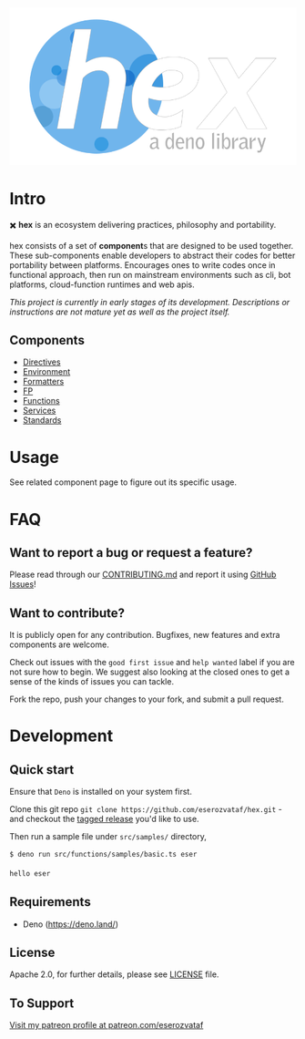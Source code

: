 <p align="center">
  <a href="https://github.com/eserozvataf/hex">
    <img alt="hex: a deno library" src="./etc/logo.png" width="849" />
  </a>
</p>

# Intro

✖️ **hex** is an ecosystem delivering practices, philosophy and portability.

hex consists of a set of **component**s that are designed to be used together.
These sub-components enable developers to abstract their codes for better
portability between platforms. Encourages ones to write codes once in functional
approach, then run on mainstream environments such as cli, bot platforms,
cloud-function runtimes and web apis.

_This project is currently in early stages of its development. Descriptions or
instructions are not mature yet as well as the project itself._

## Components

- [Directives](src/directives/)
- [Environment](src/environment/)
- [Formatters](src/formatters/)
- [FP](src/fp/)
- [Functions](src/functions/)
- [Services](src/services/)
- [Standards](src/standards/)

# Usage

See related component page to figure out its specific usage.

# FAQ

## Want to report a bug or request a feature?

Please read through our [CONTRIBUTING.md](CONTRIBUTING.md) and report it using
[GitHub Issues](https://github.com/eserozvataf/hex/issues)!

## Want to contribute?

It is publicly open for any contribution. Bugfixes, new features and extra
components are welcome.

Check out issues with the `good first issue` and `help wanted` label if you are
not sure how to begin. We suggest also looking at the closed ones to get a sense
of the kinds of issues you can tackle.

Fork the repo, push your changes to your fork, and submit a pull request.

# Development

## Quick start

Ensure that `Deno` is installed on your system first.

Clone this git repo `git clone https://github.com/eserozvataf/hex.git` - and
checkout the [tagged release](https://github.com/eserozvataf/hex/releases) you'd
like to use.

Then run a sample file under `src/samples/` directory,

```sh
$ deno run src/functions/samples/basic.ts eser

hello eser
```

## Requirements

- Deno (https://deno.land/)

## License

Apache 2.0, for further details, please see [LICENSE](LICENSE) file.

## To Support

[Visit my patreon profile at patreon.com/eserozvataf](https://www.patreon.com/eserozvataf)
